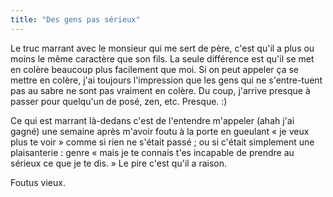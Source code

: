 ```yaml
---
title: "Des gens pas sérieux"
---
```


Le truc marrant avec le monsieur qui me sert de père, c'est qu'il a plus ou
moins le même caractère que son fils. La seule différence est qu'il se met en
colère beaucoup plus facilement que moi. Si on peut appeler ça se mettre en
colère, j'ai toujours l'impression que les gens qui ne s'entre-tuent pas au
sabre ne sont pas vraiment en colère. Du coup, j'arrive presque à passer pour
quelqu'un de posé, zen, etc. Presque. :)

Ce qui est marrant là-dedans c'est de l'entendre m'appeler (ahah j'ai gagné)
une semaine après m'avoir foutu à la porte en gueulant « je veux plus te voir
» comme si rien ne s'était passé ; ou si c'était simplement une plaisanterie :
genre « mais je te connais t'es incapable de prendre au sérieux ce que je te
dis. » Le pire c'est qu'il a raison.

Foutus vieux.

